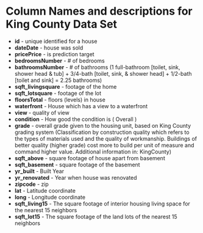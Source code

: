 # Column Names and descriptions for King County Data Set

- **id** - unique identified for a house
- **dateDate** - house was sold
- **pricePrice** - is prediction target
- **bedroomsNumber** - # of bedrooms
- **bathroomsNumber** - # of bathrooms (1 full-bathroom [toilet, sink, shower head & tub] + 3/4-bath [toilet, sink, & shower head] + 1/2-bath [toilet and sink] = 2.25 bathrooms)
- **sqft_livingsquare** - footage of the home
- **sqft_lotsquare** - footage of the lot
- **floorsTotal** - floors (levels) in house
- **waterfront** - House which has a view to a waterfront
- **view** - quality of view
- **condition** - How good the condition is ( Overall )
- **grade** - overall grade given to the housing unit, based on King County grading system (Classification by construction quality which refers to the types of materials used and the quality of workmanship. Buildings of better quality (higher grade) cost more to build per unit of measure and command higher value. Additional information in: KingCounty)
- **sqft_above** - square footage of house apart from basement
- **sqft_basement** - square footage of the basement
- **yr_built** - Built Year
- **yr_renovated** - Year when house was renovated
- **zipcode** - zip
- **lat** - Latitude coordinate
- **long** - Longitude coordinate
- **sqft_living15** - The square footage of interior housing living space for the nearest 15 neighbors
- **sqft_lot15** - The square footage of the land lots of the nearest 15 neighbors
